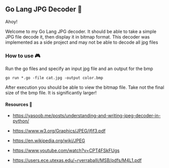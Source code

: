 ## Go Lang JPG Decoder :art:

Ahoy!

Welcome to my Go Lang JPG decoder. It should be able to take a simple JPG file decode it, then display it in bitmap format. This decoder was implemented as a side project and may not be able to decode all jpg files

### How to use :video_game:

Run the go files and specify an input jpg file and an output for the bmp

```
go run *.go -file cat.jpg -output color.bmp
```

After execution you should be able to view the bitmap file. Take not the final size of the bmp file. It is significantly larger!

#### Resources :book:

- https://yasoob.me/posts/understanding-and-writing-jpeg-decoder-in-python/

- https://www.w3.org/Graphics/JPEG/jfif3.pdf

- https://en.wikipedia.org/wiki/JPEG

- https://www.youtube.com/watch?v=CPT4FSkFUgs

- https://users.ece.utexas.edu/~ryerraballi/MSB/pdfs/M4L1.pdf
